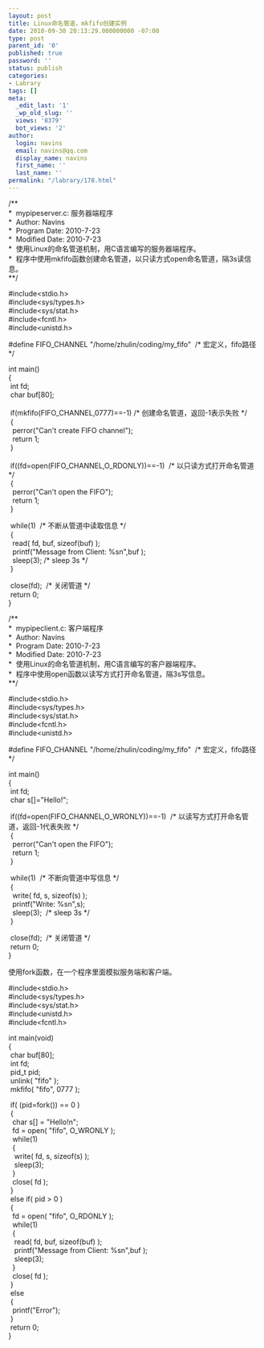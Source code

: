 ```yaml
---
layout: post
title: Linux命名管道，mkfifo创建实例
date: 2010-09-30 20:13:29.000000000 -07:00
type: post
parent_id: '0'
published: true
password: ''
status: publish
categories:
- Labrary
tags: []
meta:
  _edit_last: '1'
  _wp_old_slug: ''
  views: '8379'
  bot_views: '2'
author:
  login: navins
  email: navins@qq.com
  display_name: navins
  first_name: ''
  last_name: ''
permalink: "/labrary/178.html"
---
```

/\*\*  
\*&nbsp; mypipeserver.c: 服务器端程序  
\*&nbsp; Author: Navins  
\*&nbsp; Program Date: 2010-7-23  
\*&nbsp; Modified Date: 2010-7-23  
\*&nbsp; 使用Linux的命名管道机制，用C语言编写的服务器端程序。  
\*&nbsp; 程序中使用mkfifo函数创建命名管道，以只读方式open命名管道，隔3s读信息。  
\*\*/

#include\<stdio.h\>  
#include\<sys/types.h\>  
#include\<sys/stat.h\>  
#include\<fcntl.h\>  
#include\<unistd.h\>

#define FIFO\_CHANNEL "/home/zhulin/coding/my\_fifo"&nbsp; /\* 宏定义，fifo路径 \*/

int main()  
{  
&nbsp;int fd;  
&nbsp;char buf[80];  
&nbsp;  
&nbsp;if(mkfifo(FIFO\_CHANNEL,0777)==-1) /\* 创建命名管道，返回-1表示失败 \*/<!--more-->  
&nbsp;{  
&nbsp;&nbsp;perror("Can't create FIFO channel");  
&nbsp;&nbsp;return 1;  
&nbsp;}  
&nbsp;  
&nbsp;if((fd=open(FIFO\_CHANNEL,O\_RDONLY))==-1)&nbsp; /\* 以只读方式打开命名管道 \*/  
&nbsp;{  
&nbsp;&nbsp;perror("Can't open the FIFO");  
&nbsp;&nbsp;return 1;  
&nbsp;}

&nbsp;while(1)&nbsp; /\* 不断从管道中读取信息 \*/  
&nbsp;{  
&nbsp;&nbsp;read( fd, buf, sizeof(buf) );  
&nbsp;&nbsp;printf("Message from Client: %sn",buf );  
&nbsp;&nbsp;sleep(3); /\* sleep 3s \*/  
&nbsp;}

&nbsp;close(fd);&nbsp; /\* 关闭管道 \*/  
&nbsp;return 0;  
}

/\*\*  
\*&nbsp; mypipeclient.c: 客户端程序  
\*&nbsp; Author: Navins  
\*&nbsp; Program Date: 2010-7-23  
\*&nbsp; Modified Date: 2010-7-23  
\*&nbsp; 使用Linux的命名管道机制，用C语言编写的客户器端程序。  
\*&nbsp; 程序中使用open函数以读写方式打开命名管道，隔3s写信息。  
\*\*/

#include\<stdio.h\>  
#include\<sys/types.h\>  
#include\<sys/stat.h\>  
#include\<fcntl.h\>  
#include\<unistd.h\>

#define FIFO\_CHANNEL "/home/zhulin/coding/my\_fifo"&nbsp; /\* 宏定义，fifo路径 \*/

int main()  
{  
&nbsp;int fd;  
&nbsp;char s[]="Hello!";

&nbsp;if((fd=open(FIFO\_CHANNEL,O\_WRONLY))==-1)&nbsp; /\* 以读写方式打开命名管道，返回-1代表失败 \*/  
&nbsp;{  
&nbsp;&nbsp;perror("Can't open the FIFO");  
&nbsp;&nbsp;return 1;  
&nbsp;}

&nbsp;while(1)&nbsp; /\* 不断向管道中写信息 \*/  
&nbsp;{  
&nbsp;&nbsp;write( fd, s, sizeof(s) );  
&nbsp;&nbsp;printf("Write: %sn",s);  
&nbsp;&nbsp;sleep(3);&nbsp; /\* sleep 3s \*/  
&nbsp;}

&nbsp;close(fd);&nbsp; /\* 关闭管道 \*/  
&nbsp;return 0;  
}

使用fork函数，在一个程序里面模拟服务端和客户端。

#include\<stdio.h\>  
#include\<sys/types.h\>  
#include\<sys/stat.h\>  
#include\<unistd.h\>  
#include\<fcntl.h\>

int main(void)  
{  
&nbsp;char buf[80];  
&nbsp;int fd;  
&nbsp;pid\_t pid;  
&nbsp;unlink( "fifo" );  
&nbsp;mkfifo( "fifo", 0777 );

&nbsp;if( (pid=fork()) == 0 )  
&nbsp;{  
&nbsp;&nbsp;char s[] = "Hello!n";  
&nbsp;&nbsp;fd = open( "fifo", O\_WRONLY );&nbsp;&nbsp;  
&nbsp;&nbsp;while(1)  
&nbsp;&nbsp;{  
&nbsp;&nbsp;&nbsp;write( fd, s, sizeof(s) );  
&nbsp;&nbsp;&nbsp;sleep(3);  
&nbsp;&nbsp;}  
&nbsp;&nbsp;close( fd );  
&nbsp;}  
&nbsp;else if( pid \> 0 )  
&nbsp;{  
&nbsp;&nbsp;fd = open( "fifo", O\_RDONLY );  
&nbsp;&nbsp;while(1)  
&nbsp;&nbsp;{  
&nbsp;&nbsp;&nbsp;read( fd, buf, sizeof(buf) );  
&nbsp;&nbsp;&nbsp;printf("Message from Client: %sn",buf );  
&nbsp;&nbsp;&nbsp;sleep(3);  
&nbsp;&nbsp;}  
&nbsp;&nbsp;close( fd );  
&nbsp;}  
&nbsp;else  
&nbsp;{  
&nbsp;&nbsp;printf("Error");  
&nbsp;}  
&nbsp;return 0;  
}

